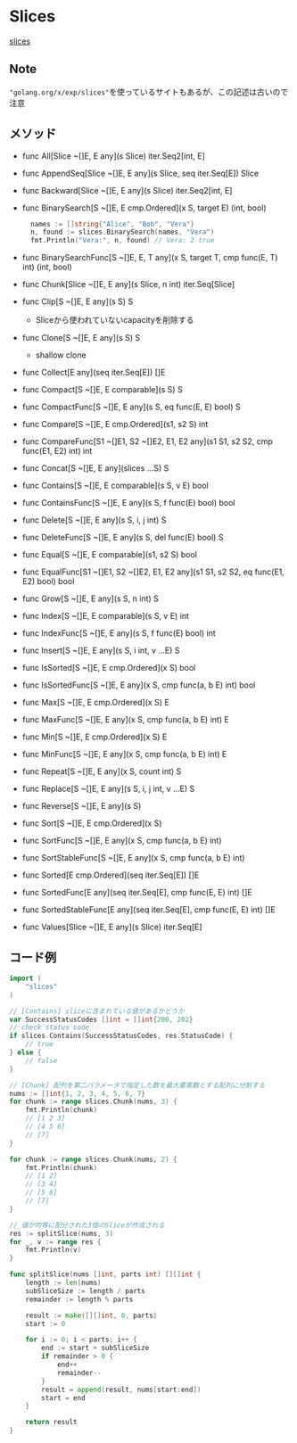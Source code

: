 # Slices

[slices](https://pkg.go.dev/slices)

## Note

`"golang.org/x/exp/slices"`を使っているサイトもあるが、この記述は古いので注意

## メソッド

- func All[Slice ~[]E, E any](s Slice) iter.Seq2[int, E]
- func AppendSeq[Slice ~[]E, E any](s Slice, seq iter.Seq[E]) Slice
- func Backward[Slice ~[]E, E any](s Slice) iter.Seq2[int, E]
- func BinarySearch[S ~[]E, E cmp.Ordered](x S, target E) (int, bool)

  ```go
    names := []string{"Alice", "Bob", "Vera"}
    n, found := slices.BinarySearch(names, "Vera")
    fmt.Println("Vera:", n, found) // Vera: 2 true
  ```

- func BinarySearchFunc[S ~[]E, E, T any](x S, target T, cmp func(E, T) int) (int, bool)
- func Chunk[Slice ~[]E, E any](s Slice, n int) iter.Seq[Slice]
- func Clip[S ~[]E, E any](s S) S
  - Sliceから使われていないcapacityを削除する
- func Clone[S ~[]E, E any](s S) S
  - shallow clone
- func Collect[E any](seq iter.Seq[E]) []E
- func Compact[S ~[]E, E comparable](s S) S
- func CompactFunc[S ~[]E, E any](s S, eq func(E, E) bool) S
- func Compare[S ~[]E, E cmp.Ordered](s1, s2 S) int
- func CompareFunc[S1 ~[]E1, S2 ~[]E2, E1, E2 any](s1 S1, s2 S2, cmp func(E1, E2) int) int
- func Concat[S ~[]E, E any](slices ...S) S
- func Contains[S ~[]E, E comparable](s S, v E) bool
- func ContainsFunc[S ~[]E, E any](s S, f func(E) bool) bool
- func Delete[S ~[]E, E any](s S, i, j int) S
- func DeleteFunc[S ~[]E, E any](s S, del func(E) bool) S
- func Equal[S ~[]E, E comparable](s1, s2 S) bool
- func EqualFunc[S1 ~[]E1, S2 ~[]E2, E1, E2 any](s1 S1, s2 S2, eq func(E1, E2) bool) bool
- func Grow[S ~[]E, E any](s S, n int) S
- func Index[S ~[]E, E comparable](s S, v E) int
- func IndexFunc[S ~[]E, E any](s S, f func(E) bool) int
- func Insert[S ~[]E, E any](s S, i int, v ...E) S
- func IsSorted[S ~[]E, E cmp.Ordered](x S) bool
- func IsSortedFunc[S ~[]E, E any](x S, cmp func(a, b E) int) bool
- func Max[S ~[]E, E cmp.Ordered](x S) E
- func MaxFunc[S ~[]E, E any](x S, cmp func(a, b E) int) E
- func Min[S ~[]E, E cmp.Ordered](x S) E
- func MinFunc[S ~[]E, E any](x S, cmp func(a, b E) int) E
- func Repeat[S ~[]E, E any](x S, count int) S
- func Replace[S ~[]E, E any](s S, i, j int, v ...E) S
- func Reverse[S ~[]E, E any](s S)
- func Sort[S ~[]E, E cmp.Ordered](x S)
- func SortFunc[S ~[]E, E any](x S, cmp func(a, b E) int)
- func SortStableFunc[S ~[]E, E any](x S, cmp func(a, b E) int)
- func Sorted[E cmp.Ordered](seq iter.Seq[E]) []E
- func SortedFunc[E any](seq iter.Seq[E], cmp func(E, E) int) []E
- func SortedStableFunc[E any](seq iter.Seq[E], cmp func(E, E) int) []E
- func Values[Slice ~[]E, E any](s Slice) iter.Seq[E]

## コード例

```go
import (
    "slices"
)

// [Contains] sliceに含まれている値があるかどうか
var SuccessStatusCodes []int = []int{200, 202}
// check status code
if slices.Contains(SuccessStatusCodes, res.StatusCode) {
    // true
} else {
    // false
}

// [Chunk] 配列を第二パラメータで指定した数を最大要素数とする配列に分割する
nums := []int{1, 2, 3, 4, 5, 6, 7}
for chunk := range slices.Chunk(nums, 3) {
    fmt.Println(chunk)
    // [1 2 3]
    // [4 5 6]
    // [7]
}

for chunk := range slices.Chunk(nums, 2) {
    fmt.Println(chunk)
    // [1 2]
    // [3 4]
    // [5 6]
    // [7]
}

// 値が均等に配分された3個のSliceが作成される
res := splitSlice(nums, 3)
for _, v := range res {
    fmt.Println(v)
}

func splitSlice(nums []int, parts int) [][]int {
    length := len(nums)
    subSliceSize := length / parts
    remainder := length % parts

    result := make([][]int, 0, parts)
    start := 0

    for i := 0; i < parts; i++ {
        end := start + subSliceSize
        if remainder > 0 {
            end++
            remainder--
        }
        result = append(result, nums[start:end])
        start = end
    }

    return result
}
```

